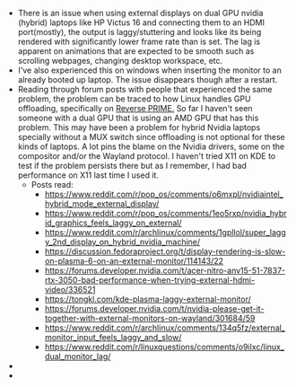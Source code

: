 - There is an issue when using external displays on dual GPU nvidia (hybrid) laptops like HP Victus 16 and connecting them to an HDMI port(mostly), the output is laggy/stuttering and looks like its being rendered with significantly lower frame rate than is set. The lag is apparent on animations that are expected to be smooth such as scrolling webpages, changing desktop workspace, etc.
- I've also experienced this on windows when inserting the monitor to an already booted up laptop. The issue disappears though after a restart.
- Reading through forum posts with people that experienced the same problem, the problem can be traced to how Linux handles GPU offloading, specifically on [Reverse PRIME.](https://wiki.archlinux.org/title/PRIME) So far I haven't seen someone with a dual GPU that is using an AMD GPU that has this problem. This may have been a problem for hybrid Nvidia laptops specially without a MUX switch since offloading is not optional for these kinds of laptops. A lot pins the blame on the Nvidia drivers, some on the compositor and/or the Wayland protocol. I haven't tried X11 on KDE to test if the problem persists there but as I remember, I had bad performance on X11 last time I used it.
	- Posts read:
		- https://www.reddit.com/r/pop_os/comments/o6mxpl/nvidiaintel_hybrid_mode_external_display/
		- https://www.reddit.com/r/pop_os/comments/1eo5rxp/nvidia_hybrid_graphics_feels_laggy_on_external/
		- https://www.reddit.com/r/archlinux/comments/1gpllol/super_laggy_2nd_display_on_hybrid_nvidia_machine/
		- https://discussion.fedoraproject.org/t/display-rendering-is-slow-on-plasma-6-on-an-external-monitor/114143/22
		- https://forums.developer.nvidia.com/t/acer-nitro-anv15-51-7837-rtx-3050-bad-performance-when-trying-external-hdmi-video/336521
		- https://tongkl.com/kde-plasma-laggy-external-monitor/
		- https://forums.developer.nvidia.com/t/nvidia-please-get-it-together-with-external-monitors-on-wayland/301684/59
		- https://www.reddit.com/r/archlinux/comments/134q5fz/external_monitor_input_feels_laggy_and_slow/
		- https://www.reddit.com/r/linuxquestions/comments/o9ilxc/linux_dual_monitor_lag/
-
-
